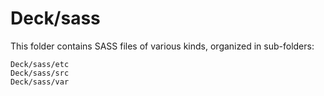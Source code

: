 # Deck/sass

This folder contains SASS files of various kinds, organized in sub-folders:

    Deck/sass/etc
    Deck/sass/src
    Deck/sass/var

